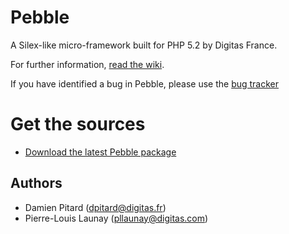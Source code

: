 # Pebble

A Silex-like micro-framework built for PHP 5.2 by Digitas France.

For further information, [read the wiki](https://github.com/digitas/pebble/wiki).

If you have identified a bug in Pebble, please use the [bug tracker](https://github.com/digitas/pebble/issues)

# Get the sources

* [Download the latest Pebble package](https://github.com/digitas/pebble/tags)

Authors
-------

* Damien Pitard (dpitard@digitas.fr)
* Pierre-Louis Launay (pllaunay@digitas.com)